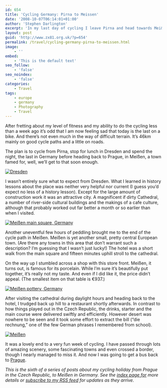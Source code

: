 ```yaml
---
id: 654
title: 'Cycling Germany: Pirna to Meissen'
date: '2008-10-07T06:14:01+01:00'
author: 'Stephen Darlington'
excerpt: 'In my last day of cycling I leave Pirna and head towards Mei&szlig;en, stopping off for lunch in Dresden.'
layout: post
guid: 'http://www.zx81.org.uk/?p=654'
permalink: /travel/cycling-germany-pirna-to-meissen.html
image:
    - ''
embed:
    - 'This is the default text'
seo_follow:
    - 'false'
seo_noindex:
    - 'false'
categories:
    - Travel
tags:
    - europe
    - germany
    - Photography
    - Travel
---
```


After fretting about my level of fitness and my ability to do the cycling less than a week ago it’s odd that I am now feeling sad that today is the last on a bike. And there’s not even much in the way of difficult terrain. It’s 46km mainly on good cycle paths and a little on roads.

The plan is to cycle from Pirna, stop for lunch in Dresden and spend the night, the last in Germany before heading back to Prague, in Meißen, a town famed for, well, we’ll get to that soon enough.

[![Dresden](https://i0.wp.com/farm8.staticflickr.com/7039/6782218424_a988266c93.jpg?resize=500%2C333)](http://www.flickr.com/photos/stephendarlington/6782218424/ "Dresden by stephendarlington, on Flickr")

I wasn’t entirely sure what to expect from Dresden. What I learned in history lessons about the place was neither very helpful nor current (I guess you’d expect no less of a history lesson). Except for the large amount of construction work it was an attractive city. A magnificent if dirty Cathedral, a number of river-side cultural buildings and the makings of a cafe culture, although that probably worked out far better a month or so earlier than when I visited.

[![Meißen main square, Germany](https://i0.wp.com/farm8.staticflickr.com/7185/6928339153_cc5a4d6aa0.jpg?resize=500%2C333)](http://www.flickr.com/photos/stephendarlington/6928339153/ "MeiÃen main square, Germany by stephendarlington, on Flickr")

Another uneventful few hours of peddling brought me to the end of the cycle path in Meißen. Meißen is yet another small, pretty central European town. (Are there any towns in this area that don’t warrant such a description? I’m guessing that I wasn’t just lucky!) The hotel was a short walk from the main square and fifteen minutes uphill stroll to the cathedral.

On the way up I stumbled across a shop with this store front. Meißen, it turns out, is famous for its porcelain. While I’m sure it’s beautifully put together, it’s really not my taste. And even if I did like it, the price didn’t appeal. (The smallest item on that table is €937.)

[![Meißen pottery, Germany](https://i0.wp.com/farm8.staticflickr.com/7044/6782219260_7baa209dac.jpg?resize=500%2C333)](http://www.flickr.com/photos/stephendarlington/6782219260/ "Meißen pottery, Germany by stephendarlington, on Flickr")

After visiting the cathedral during daylight hours and heading back to the hotel, I trudged back up hill to a restaurant shortly afterwards. In contrast to how things played out in the Czech Republic, the drinks, starter and the main course were delivered swiftly and efficiently. However desert was nowhere to be seen and it took some effort to extract the bill (“die rechnung,” one of the few German phrases I remembered from school).

[![Meißen](https://i0.wp.com/farm8.staticflickr.com/7047/6782219620_77bfeece58.jpg?resize=333%2C500)](http://www.flickr.com/photos/stephendarlington/6782219620/ "Meißen by stephendarlington, on Flickr")

It was a lovely end to a very fun week of cycling. I have passed through lots of amazing scenery, some fascinating towns and even crossed a border, though I nearly managed to miss it. And now I was going to get a bus back to [Prague](http://www.zx81.org.uk/travel/prague-czech-republic.html).

*This is the sixth of a series of posts about my cycling holiday from Prague in the Czech Republic, to Meißen in Germany. See the [index page for](http://www.zx81.org.uk/travel/cycling-from-the-czech-republic-to-germany.html) more details or [subscribe to my RSS feed](http://feeds.zx81.org.uk/zx81orguk) for updates as they arrive.*